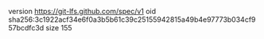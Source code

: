 version https://git-lfs.github.com/spec/v1
oid sha256:3c1922acf34e6f0a3b5b61c39c25155942815a49b4e97773b034cf957bcdfc3d
size 155
